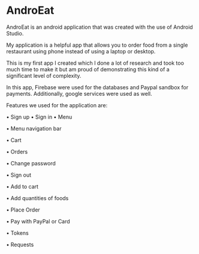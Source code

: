 # AndroEat
AndroEat is an android application that was created with the use of Android Studio.

My application is a helpful app that allows you to order food from a single restaurant using phone instead of using a laptop or desktop.

This is my first app I created which I done a lot of research and took too much time to make it but am proud of demonstrating this kind of a significant level of complexity.

In this app, Firebase were used for the databases and Paypal sandbox for payments. Additionally, google services were used as well.

Features we used for the application are:

• Sign up
• Sign in
• Menu

• Menu navigation bar

• Cart

• Orders

• Change password

• Sign out

• Add to cart

• Add quantities of foods

• Place Order

• Pay with PayPal or Card

• Tokens

• Requests

